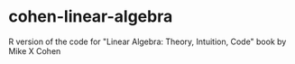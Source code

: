 # cohen-linear-algebra
R version of the code for "Linear Algebra: Theory, Intuition, Code" book by  Mike X Cohen
